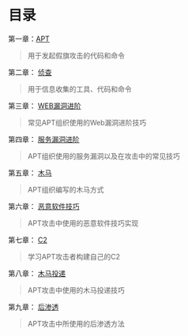 # 目录

第一章：[APT](https://github.com/GhostWolfLab/APT-Individual-Combat-Guide/tree/main/Zh/%E7%AC%AC%E4%B8%80%E7%AB%A0)

> 用于发起假旗攻击的代码和命令

第二章： [侦查](https://github.com/GhostWolfLab/APT-Individual-Combat-Guide/tree/main/Zh/%E7%AC%AC%E4%BA%8C%E7%AB%A0)

> 用于信息收集的工具、代码和命令

第三章： [WEB漏洞进阶](https://github.com/GhostWolfLab/APT-Individual-Combat-Guide/tree/main/Zh/%E7%AC%AC%E4%B8%89%E7%AB%A0)

> 常见APT组织使用的Web漏洞进阶技巧

第四章： [服务漏洞进阶](https://github.com/GhostWolfLab/APT-Individual-Combat-Guide/tree/main/Zh/%E7%AC%AC%E5%9B%9B%E7%AB%A0)

> APT组织使用的服务漏洞以及在攻击中的常见技巧

第五章： [木马](https://github.com/GhostWolfLab/APT-Individual-Combat-Guide/tree/main/Zh/%E7%AC%AC%E4%BA%94%E7%AB%A0)

> APT组织编写的木马方式

第六章： [恶意软件技巧](https://github.com/GhostWolfLab/APT-Individual-Combat-Guide/tree/main/Zh/%E7%AC%AC%E5%85%AD%E7%AB%A0)

> APT攻击中使用的恶意软件技巧实现

第七章： [C2](https://github.com/GhostWolfLab/APT-Individual-Combat-Guide/tree/main/Zh/%E7%AC%AC%E4%B8%83%E7%AB%A0)

> 学习APT攻击者构建自己的C2

第八章： [木马投递](https://github.com/GhostWolfLab/APT-Individual-Combat-Guide/tree/main/Zh/%E7%AC%AC%E5%85%AB%E7%AB%A0)

> APT攻击中使用的木马投递技巧

第九章： [后渗透](第九章/Readme.md)

> APT攻击中所使用的后渗透方法
